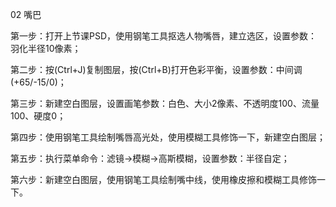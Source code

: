 02 嘴巴

第一步：打开上节课PSD，使用钢笔工具抠选人物嘴唇，建立选区，设置参数：羽化半径10像素；

第二步：按(Ctrl+J)复制图层，按(Ctrl+B)打开色彩平衡，设置参数：中间调(+65/-15/0)；

第三步：新建空白图层，设置画笔参数：白色、大小2像素、不透明度100、流量100、硬度0；

第四步：使用钢笔工具绘制嘴唇高光处，使用模糊工具修饰一下，新建空白图层；

第五步：执行菜单命令：滤镜→模糊→高斯模糊，设置参数：半径自定；

第六步：新建空白图层，使用钢笔工具绘制嘴中线，使用橡皮擦和模糊工具修饰一下。